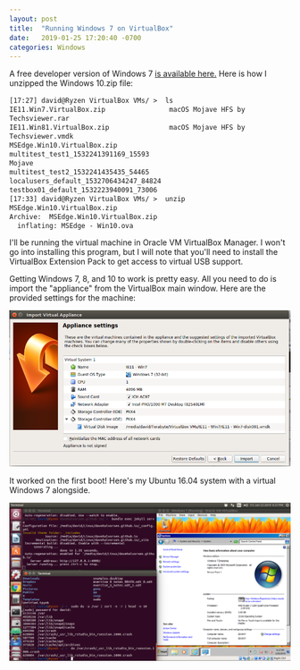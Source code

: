 ```yaml
---
layout: post
title:  "Running Windows 7 on VirtualBox"
date:   2019-01-25 17:20:40 -0700
categories: Windows
---
```


A free developer version of Windows 7 [is available here.](https://developer.microsoft.com/en-us/microsoft-edge/tools/vms/) Here is how I unzipped the Windows 10.zip file:

```console
[17:27] david@Ryzen VirtualBox VMs/ >  ls          
IE11.Win7.VirtualBox.zip                macOS Mojave HFS by Techsviewer.rar
IE11.Win81.VirtualBox.zip               macOS Mojave HFS by Techsviewer.vmdk
MSEdge.Win10.VirtualBox.zip             multitest_test1_1532241391169_15593
Mojave                                  multitest_test2_1532241435435_54465
localusers_default_1532706434247_84824  testbox01_default_1532223940091_73006
[17:33] david@Ryzen VirtualBox VMs/ >  unzip MSEdge.Win10.VirtualBox.zip
Archive:  MSEdge.Win10.VirtualBox.zip
  inflating: MSEdge - Win10.ova      
```

I'll be running the virtual machine in Oracle VM VirtualBox Manager. I won't go into installing this program, but I will note that you'll need to install the VirtualBox Extension Pack to get access to virtual USB support.

Getting Windows 7, 8, and 10 to work is pretty easy. All you need to do is import the "appliance" from the VirtualBox main window. Here are the provided settings for the machine:

![Windows7_Appliance](/assets/Virtual_Windows/Windows7_Appliance.png)

It worked on the first boot! Here's my Ubuntu 16.04 system with a virtual Windows 7 alongside.

![Windows_7](/assets/Virtual_Windows/Windows_7.png)
